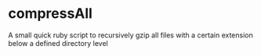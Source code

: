 # compressAll
A small quick ruby script to recursively gzip all files with a certain extension below a defined directory level
